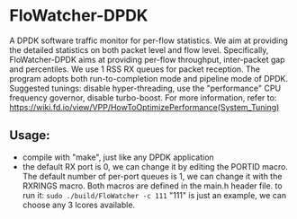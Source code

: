 
# FloWatcher-DPDK

A DPDK software traffic monitor for per-flow statistics. We aim at providing the detailed statistics on both packet level and flow level. Specifically, FloWatcher-DPDK aims at providing per-flow throughput, inter-packet gap and percentiles.
We use 1 RSS RX queues for packet reception.
The program adopts both run-to-completion mode and pipeline mode of DPDK.
Suggested tunings: disable hyper-threading, use the "performance" CPU frequency governor, disable turbo-boost. For more information, refer to: https://wiki.fd.io/view/VPP/HowToOptimizePerformance(System_Tuning)
## Usage:

* compile with "make", just like any DPDK application
* the default RX port is 0, we can change it by editing the PORTID macro. The default number of per-port queues is 1, we can change it with the RXRINGS macro. Both macros are defined in the main.h header file. 
to run it: ```sudo ./build/FloWatcher -c 111```
"111" is just an example, we can choose any 3 lcores available.

